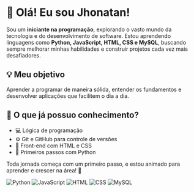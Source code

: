 # 👋 Olá! Eu sou Jhonatan!

Sou um **iniciante na programação**, explorando o vasto mundo da tecnologia e do desenvolvimento de software. Estou aprendendo linguagens como **Python, JavaScript, HTML, CSS e MySQL**, buscando sempre melhorar minhas habilidades e construir projetos cada vez mais desafiadores.

## 💡 Meu objetivo
Aprender a programar de maneira sólida, entender os fundamentos e desenvolver aplicações que facilitem o dia a dia.

## 🚀 O que já possuo  conhecimento? 
- 💻 Lógica de programação
- ⚙️ Git e GitHub para controle de versões
- 🎨 Front-end com HTML e CSS
- 🐍 Primeiros passos com Python

Toda jornada começa com um primeiro passo, e estou animado para aprender e crescer na área! 💙



![Python](https://img.shields.io/badge/Python-3776AB?style=for-the-badge&logo=python&logoColor=white)
![JavaScript](https://img.shields.io/badge/JavaScript-F7DF1E?style=for-the-badge&logo=javascript&logoColor=black)
![HTML](https://img.shields.io/badge/HTML5-E34F26?style=for-the-badge&logo=html5&logoColor=white)
![CSS](https://img.shields.io/badge/CSS3-1572B6?style=for-the-badge&logo=css3&logoColor=white)
![MySQL](https://img.shields.io/badge/MySQL-4479A1?style=for-the-badge&logo=mysql&logoColor=white)

<!--
**jhonatanstefani03/jhonatanstefani03** is a ✨ _special_ ✨ repository because its `README.md` (this file) appears on your GitHub profile.

Here are some ideas to get you started:

- 🔭 I’m currently working on ...
- 🌱 I’m currently learning ...
- 👯 I’m looking to collaborate on ...
- 🤔 I’m looking for help with ...
- 💬 Ask me about ...
- 📫 How to reach me: ...
- 😄 Pronouns: ...
- ⚡ Fun fact: ...
-->
